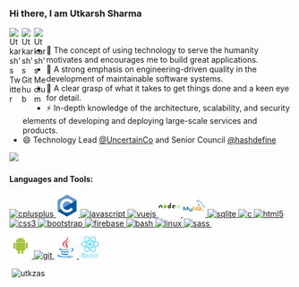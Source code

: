 ### Hi there, I am Utkarsh Sharma

<a href="https://twitter.com/utkzas">
  <img align="left" alt="Utkarsh's Twitter" width="22px" src="https://cdn.jsdelivr.net/npm/simple-icons@v3/icons/twitter.svg" />
</a>
<a href="https://github.com/utkzas">
  <img align="left" alt="Utkarsh's Github" width="22px" src="https://cdn.jsdelivr.net/npm/simple-icons@v3/icons/github.svg" />
</a>

<a href="https://medium.com/@utkzas">
  <img align="left" alt="Utkarsh's Medium" width="22px" src="https://cdn.jsdelivr.net/npm/simple-icons@v3/icons/medium.svg" />
</a>

<p>&nbsp;</p>

- 🔭 The concept of using technology to serve the humanity motivates and encourages me to build great applications.
- 🌱 A strong emphasis on engineering-driven quality in the development of maintainable software systems.
- 💬 A clear grasp of what it takes to get things done and a keen eye for detail.
- ⚡ In-depth knowledge of the architecture, scalability, and security elements of developing and deploying large-scale services and products.
- 😄 Technology Lead [@UncertainCo](https://github.com/uncertainco) and Senior Council [@hashdefine](https://github.com/hash-define-organization)

<p align="left"> <img src="https://komarev.com/ghpvc/?username=utkzas&label=Views&color=grey&style=plastic" /> </p>


#### Languages and Tools:
<a href="https://www.w3schools.com/cpp/" target="_blank"> <img src="https://img.icons8.com/color/2x/c-plus-plus-logo.png" alt="cplusplus" width="40" height="40"/> </a>
<a href="https://www.cprogramming.com/" target="_blank"> <img src="https://raw.githubusercontent.com/devicons/devicon/master/icons/c/c-original.svg" alt="c" width="40" height="40"/> </a>
<a href="https://developer.mozilla.org/en-US/docs/Web/JavaScript" target="_blank"> <img src="https://img.icons8.com/color/2x/javascript.png" alt="javascript" width="40" height="40"/> </a>
<a href="https://vuejs.org/" target="_blank"> <img src="https://cdn.iconscout.com/icon/free/png-512/vue-282497.png" alt="vuejs" width="40" height="40"/> </a>
<a href="https://nodejs.org" target="_blank"> <img src="https://raw.githubusercontent.com/devicons/devicon/master/icons/nodejs/nodejs-original-wordmark.svg" alt="nodejs" width="40" height="40"/> </a>
<a href="https://www.mysql.com/" target="_blank"> <img src="https://raw.githubusercontent.com/devicons/devicon/master/icons/mysql/mysql-original-wordmark.svg" alt="mysql" width="40" height="40"/> </a>
<a href="https://www.sqlite.org/" target="_blank"> <img src="https://www.vectorlogo.zone/logos/sqlite/sqlite-icon.svg" alt="sqlite" width="40" height="40"/> </a> 
  <a href="https://www.w3.org/c/" target="_blank"> <img src="https://cdn.iconscout.com/icon/free/png-128/c-58-1175247.png" alt="c" width="40" height="40"/> </a> 
  <a href="https://www.w3.org/html/" target="_blank"> <img src="https://img.icons8.com/color/2x/html-5.png" alt="html5" width="40" height="40"/> </a> 
  <a href="https://www.w3schools.com/css/" target="_blank"> <img src="https://img.icons8.com/color/2x/css3.png" alt="css3" width="40" height="40"/> </a> 
  <a href="https://getbootstrap.com" target="_blank"> <img src="https://img.icons8.com/color/2x/bootstrap.png" alt="bootstrap" width="40" height="40"/> </a>
  <a href="https://firebase.google.com/" target="_blank"> <img src="https://www.vectorlogo.zone/logos/firebase/firebase-icon.svg" alt="firebase" width="40" height="40"/> </a> 
 <a href="https://www.gnu.org/software/bash/" target="_blank"> <img src="https://www.vectorlogo.zone/logos/gnu_bash/gnu_bash-icon.svg" alt="bash" width="40" height="40"/> </a>
  <a href="https://www.linux.org/" target="_blank"> <img src="https://img.icons8.com/color/2x/linux.png" alt="linux" width="40" height="40"/> </a>
  <a href="https://sass-lang.com" target="_blank"> <img src="https://img.icons8.com/ios-filled/2x/sass.png" alt="sass" width="40" height="40"/> </a> 
&nbsp;

<p align="left"> <a href="https://developer.android.com" target="_blank"> <img src="https://raw.githubusercontent.com/devicons/devicon/master/icons/android/android-original-wordmark.svg" alt="android" width="40" height="40"/> </a>  <a href="https://git-scm.com/" target="_blank"> <img src="https://www.vectorlogo.zone/logos/git-scm/git-scm-icon.svg" alt="git" width="40" height="40"/> </a> <a href="https://www.java.com" target="_blank"> <img src="https://raw.githubusercontent.com/devicons/devicon/master/icons/java/java-original.svg" alt="java" width="40" height="40"/> </a>  <a href="https://reactjs.org/" target="_blank"> <img src="https://raw.githubusercontent.com/devicons/devicon/master/icons/react/react-original-wordmark.svg" alt="react" width="40" height="40"/> </a>  </p>

<p>&nbsp;<img align="center" src="https://github-readme-stats.vercel.app/api?username=utkzas&show_icons=true&theme=dark&hide_rank=true&count_private=true&include_all_commits=true&_hide_border=true&locale=en" alt="utkzas" /></p>
